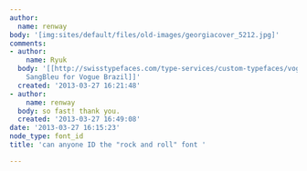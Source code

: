 ```yaml
---
author:
  name: renway
body: '[img:sites/default/files/old-images/georgiacover_5212.jpg]'
comments:
- author:
    name: Ryuk
  body: '[[http://swisstypefaces.com/type-services/custom-typefaces/vogue-brasil/|BP
    SangBleu for Vogue Brazil]]'
  created: '2013-03-27 16:21:48'
- author:
    name: renway
  body: so fast! thank you.
  created: '2013-03-27 16:49:08'
date: '2013-03-27 16:15:23'
node_type: font_id
title: 'can anyone ID the "rock and roll" font '

---
```

